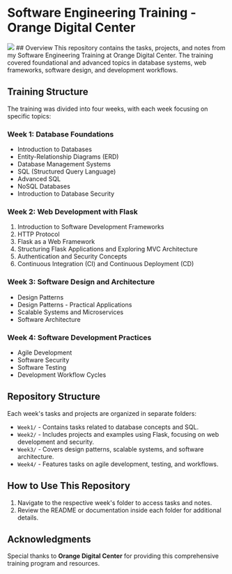 # Software Engineering Training - Orange Digital Center  
<img src = "https://user-images.githubusercontent.com/74038190/212284100-561aa473-3905-4a80-b561-0d28506553ee.gif">
## Overview  
This repository contains the tasks, projects, and notes from my Software Engineering Training at Orange Digital Center. The training covered foundational and advanced topics in database systems, web frameworks, software design, and development workflows.  

## Training Structure  
The training was divided into four weeks, with each week focusing on specific topics:  

### Week 1: Database Foundations  
- Introduction to Databases  
- Entity-Relationship Diagrams (ERD)  
- Database Management Systems  
- SQL (Structured Query Language)  
- Advanced SQL  
- NoSQL Databases  
- Introduction to Database Security  

### Week 2: Web Development with Flask  
1. Introduction to Software Development Frameworks  
2. HTTP Protocol  
3. Flask as a Web Framework  
4. Structuring Flask Applications and Exploring MVC Architecture  
5. Authentication and Security Concepts  
6. Continuous Integration (CI) and Continuous Deployment (CD)  

### Week 3: Software Design and Architecture  
- Design Patterns  
- Design Patterns - Practical Applications  
- Scalable Systems and Microservices  
- Software Architecture  

### Week 4: Software Development Practices  
- Agile Development  
- Software Security  
- Software Testing  
- Development Workflow Cycles  

## Repository Structure  
Each week's tasks and projects are organized in separate folders:  
- `Week1/` - Contains tasks related to database concepts and SQL.  
- `Week2/` - Includes projects and examples using Flask, focusing on web development and security.  
- `Week3/` - Covers design patterns, scalable systems, and software architecture.  
- `Week4/` - Features tasks on agile development, testing, and workflows.  

## How to Use This Repository  
1. Navigate to the respective week's folder to access tasks and notes.  
2. Review the README or documentation inside each folder for additional details.  

## Acknowledgments  
Special thanks to **Orange Digital Center** for providing this comprehensive training program and resources.  
